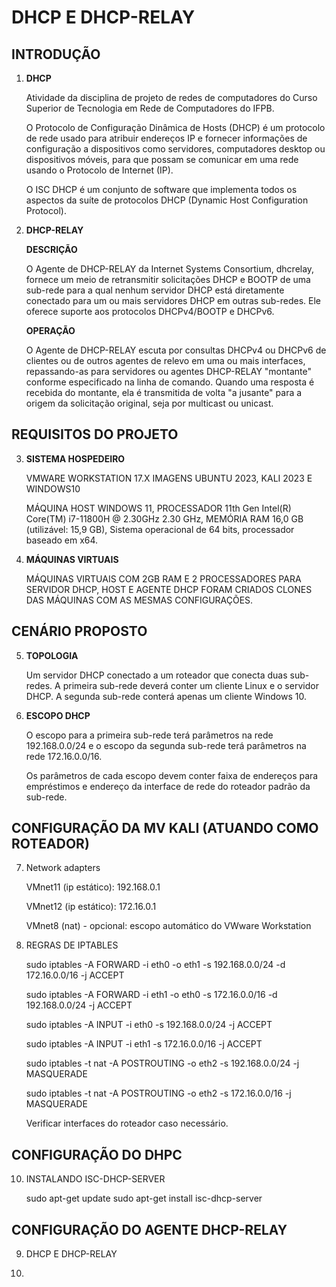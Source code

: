 # DHCP E DHCP-RELAY

## INTRODUÇÃO 
    
   1. **DHCP**

        Atividade da disciplina de projeto de redes de computadores do Curso Superior de Tecnologia em Rede de Computadores do IFPB.

        O Protocolo de Configuração Dinâmica de Hosts (DHCP) é um protocolo de rede usado para atribuir endereços IP e fornecer informações de configuração a dispositivos como servidores, computadores desktop ou dispositivos móveis, para que possam se comunicar em uma rede usando o Protocolo de Internet (IP).
    
        O ISC DHCP é um conjunto de software que implementa todos os aspectos da suíte de protocolos DHCP (Dynamic Host Configuration Protocol).

   2. **DHCP-RELAY**

        **DESCRIÇÃO**

        O Agente de DHCP-RELAY da Internet Systems Consortium, dhcrelay, fornece um meio de retransmitir solicitações DHCP e BOOTP de uma sub-rede para a qual nenhum servidor DHCP está diretamente conectado para um ou mais servidores DHCP em outras sub-redes. Ele oferece suporte aos protocolos DHCPv4/BOOTP e DHCPv6.

        **OPERAÇÃO**
    
        O Agente de DHCP-RELAY escuta por consultas DHCPv4 ou DHCPv6 de clientes ou de outros agentes de relevo em uma ou mais interfaces, repassando-as para servidores ou agentes DHCP-RELAY "montante" conforme especificado na linha de comando. Quando uma resposta é recebida do montante, ela é transmitida de volta "a jusante" para a origem da solicitação original, seja por multicast ou unicast.

## REQUISITOS DO PROJETO

   3. **SISTEMA HOSPEDEIRO**

        VMWARE WORKSTATION 17.X
        IMAGENS UBUNTU 2023, KALI 2023 E WINDOWS10

        MÁQUINA HOST WINDOWS 11, PROCESSADOR 11th Gen Intel(R) Core(TM) i7-11800H @ 2.30GHz   2.30 GHz, MEMÓRIA RAM 16,0 GB (utilizável: 15,9 GB), Sistema operacional de 64 bits, processador baseado em x64. 

   4. **MÁQUINAS VIRTUAIS** 

        MÁQUINAS VIRTUAIS COM 2GB RAM E 2 PROCESSADORES PARA SERVIDOR DHCP, HOST E AGENTE DHCP FORAM CRIADOS CLONES DAS MÁQUINAS COM AS MESMAS CONFIGURAÇÕES.

## CENÁRIO PROPOSTO

   5. **TOPOLOGIA**

        Um servidor DHCP conectado a um roteador que conecta duas sub-redes. A primeira sub-rede deverá conter um cliente Linux e o servidor DHCP. A segunda sub-rede conterá apenas um cliente Windows 10.

   6. **ESCOPO DHCP**

        O escopo para a primeira sub-rede terá parâmetros na rede 192.168.0.0/24 e o escopo da segunda sub-rede terá parâmetros na rede 172.16.0.0/16.

        Os parâmetros de cada escopo devem conter faixa de endereços para empréstimos e endereço da interface de rede do roteador padrão da sub-rede.

## CONFIGURAÇÃO DA MV KALI (ATUANDO COMO ROTEADOR)

   7. Network adapters

        VMnet11 (ip estático): 192.168.0.1

        VMnet12 (ip estático): 172.16.0.1

        VMnet8 (nat) - opcional: escopo automático do VWware Workstation

   8. REGRAS DE IPTABLES

        sudo iptables -A FORWARD -i eth0 -o eth1 -s 192.168.0.0/24 -d 172.16.0.0/16 -j ACCEPT

        sudo iptables -A FORWARD -i eth1 -o eth0 -s 172.16.0.0/16 -d 192.168.0.0/24 -j ACCEPT

        sudo iptables -A INPUT -i eth0 -s 192.168.0.0/24 -j ACCEPT

        sudo iptables -A INPUT -i eth1 -s 172.16.0.0/16 -j ACCEPT

        sudo iptables -t nat -A POSTROUTING -o eth2 -s 192.168.0.0/24 -j MASQUERADE

        sudo iptables -t nat -A POSTROUTING -o eth2 -s 172.16.0.0/16 -j MASQUERADE

        Verificar interfaces do roteador caso necessário.

## CONFIGURAÇÃO DO DHPC

   10. INSTALANDO ISC-DHCP-SERVER

        sudo apt-get update
        sudo apt-get install isc-dhcp-server
        

## CONFIGURAÇÃO DO AGENTE DHCP-RELAY

   9. DHCP E DHCP-RELAY

3. 